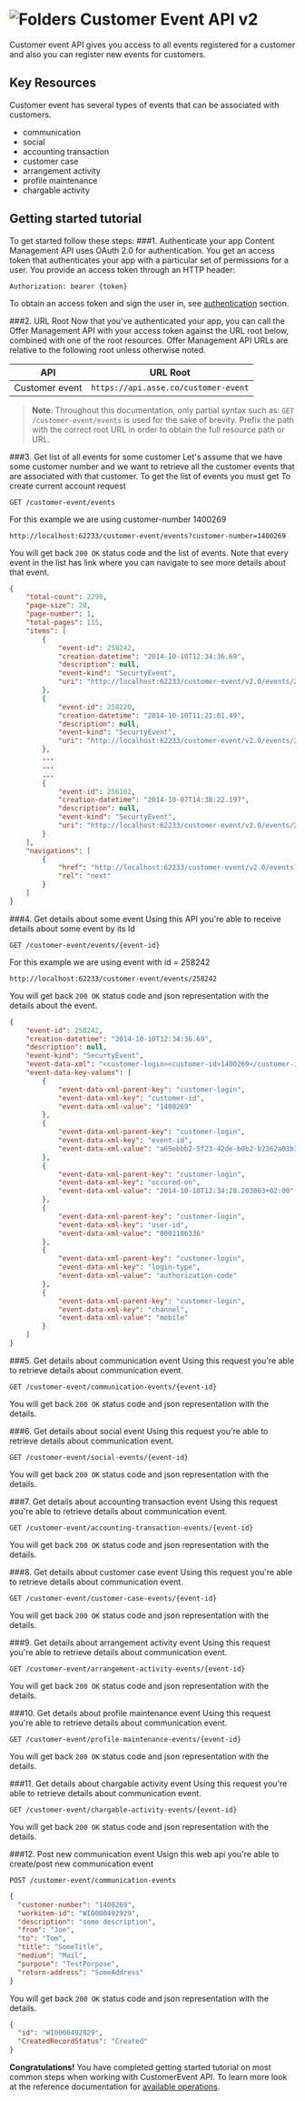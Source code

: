 ![Folders](http://cdn.flaticon.com/png/64/98/98193.png)
Customer Event API v2
=========================
Customer event API gives you access to all events registered for a customer and also you can register new events for customers.
   
Key Resources
-------------
Customer event has several types of events that can be associated with customers.  

- communication 
- social
- accounting transaction
- customer case
- arrangement activity
- profile maintenance
- chargable activity



Getting started tutorial
---------------
To get started follow these steps:
###1. Authenticate your app
Content Management API uses OAuth 2.0 for authentication. You get an access token that authenticates your app with a particular set of permissions for a user. You provide an access token through an HTTP header:
```
Authorization: bearer {token}
```
To obtain an access token and sign the user in, see [authentication]() section.

###2. URL Root
Now that you've authenticated your app, you can call the Offer Management API with your access token against the URL root below, combined with one of the root resources.  Offer Management API URLs are relative to the following root unless otherwise noted.

API | URL Root
--------|---------
Customer event | `https://api.asse.co/customer-event`


> **Note**: Throughout this documentation, only partial syntax such as: 
`GET /customer-event/events` is used for the sake of brevity. 
Prefix the path with the correct root URL in order to obtain the full resource path or URL.


###3. Get list of all events for some customer
Let's assume that we have some customer number and we want to retrieve all the customer events that are associated with that customer.
To get the list of events you must get To create current account request 

```
GET /customer-event/events
```

For this example we are using customer-number 1400269

```
http://localhost:62233/customer-event/events?customer-number=1400269
```


You will get back `200 OK` status code and the list of events. Note that every event in the list has link where you can navigate to see more details about that event.

```json
{
    "total-count": 2298,
    "page-size": 20,
    "page-number": 1,
    "total-pages": 115,
    "items": [
        {
            "event-id": 258242,
            "creation-datetime": "2014-10-10T12:34:36.69",
            "description": null,
            "event-kind": "SecurtyEvent",
            "uri": "http://localhost:62233/customer-event/v2.0/events/258242"
        },
        {
            "event-id": 258220,
            "creation-datetime": "2014-10-10T11:21:01.49",
            "description": null,
            "event-kind": "SecurtyEvent",
            "uri": "http://localhost:62233/customer-event/v2.0/events/258220"
        },
        ...
		...
		...
        {
            "event-id": 256102,
            "creation-datetime": "2014-10-07T14:38:22.197",
            "description": null,
            "event-kind": "SecurtyEvent",
            "uri": "http://localhost:62233/customer-event/v2.0/events/256102"
        }
    ],
    "navigations": [
        {
            "href": "http://localhost:62233/customer-event/v2.0/events?page-size=20&page-number=2&customer-number=1400269",
            "rel": "next"
        }
    ]
}
```


###4. Get details about some event
Using this API you're able to receive details about some event by its Id

```
GET /customer-event/events/{event-id}
```

For this example we are using event with id = 258242

```
http://localhost:62233/customer-event/events/258242
```


You will get back `200 OK` status code and json representation with the details about the event.

```json
{
    "event-id": 258242,
    "creation-datetime": "2014-10-10T12:34:36.69",
    "description": null,
    "event-kind": "SecurtyEvent",
    "event-data-xml": "<customer-login><customer-id>1400269</customer-id><event-id>a65ebbb2-5f23-42de-b0b2-b2362a03b392</event-id><occured-on>2014-10-10T12:34:28.203063+02:00</occured-on><user-id>8001186336</user-id><login-type>authorization-code</login-type><channel>mobile</channel></customer-login>",
    "event-data-key-values": [
        {
            "event-data-xml-parent-key": "customer-login",
            "event-data-xml-key": "customer-id",
            "event-data-xml-value": "1400269"
        },
        {
            "event-data-xml-parent-key": "customer-login",
            "event-data-xml-key": "event-id",
            "event-data-xml-value": "a65ebbb2-5f23-42de-b0b2-b2362a03b392"
        },
        {
            "event-data-xml-parent-key": "customer-login",
            "event-data-xml-key": "occured-on",
            "event-data-xml-value": "2014-10-10T12:34:28.203063+02:00"
        },
        {
            "event-data-xml-parent-key": "customer-login",
            "event-data-xml-key": "user-id",
            "event-data-xml-value": "8001186336"
        },
        {
            "event-data-xml-parent-key": "customer-login",
            "event-data-xml-key": "login-type",
            "event-data-xml-value": "authorization-code"
        },
        {
            "event-data-xml-parent-key": "customer-login",
            "event-data-xml-key": "channel",
            "event-data-xml-value": "mobile"
        }
    ]
}
```
###5. Get details about communication event
Using this request you're able to retrieve details about communication event.

```
GET /customer-event/communication-events/{event-id}
```

You will get back  `200 OK` status code and json representation with the details. 

###6. Get details about social event
Using this request you're able to retrieve details about communication event.

```
GET /customer-event/social-events/{event-id}
```

You will get back  `200 OK` status code and json representation with the details.

###7. Get details about accounting transaction event
Using this request you're able to retrieve details about communication event.

```
GET /customer-event/accounting-transaction-events/{event-id}
```

You will get back  `200 OK` status code and json representation with the details.

###8. Get details about customer case event
Using this request you're able to retrieve details about communication event.

```
GET /customer-event/customer-case-events/{event-id}
```

You will get back  `200 OK` status code and json representation with the details.


###9. Get details about arrangement activity event
Using this request you're able to retrieve details about communication event.

```
GET /customer-event/arrangement-activity-events/{event-id}
```

You will get back  `200 OK` status code and json representation with the details.

###10. Get details about profile maintenance event
Using this request you're able to retrieve details about communication event.

```
GET /customer-event/profile-maintenance-events/{event-id}
```

You will get back  `200 OK` status code and json representation with the details.


###11. Get details about chargable activity event
Using this request you're able to retrieve details about communication event.

```
GET /customer-event/chargable-activity-events/{event-id}
```

You will get back  `200 OK` status code and json representation with the details.

###12. Post new communication event
Usign this web api you're able to create/post new communication event

```
POST /customer-event/communication-events
```

```json
{
  "customer-number": "1400269",
  "workitem-id": "WI0000492929", 
  "description": "some description",
  "from": "Joe",
  "to": "Tom",
  "title": "SomeTitle",
  "medium": "Mail",
  "purpose": "TestPorpose",
  "return-address": "SomeAddress"
}
```

You will get back  `200 OK` status code and json representation with the details.

```json
{
  "id": "WI0000492929",
  "CreatedRecordStatus": "Created"
}
```

**Congratulations!** You have completed getting started tutorial on most common steps when working with CustomerEvent API. To learn more look at the reference documentation for [available operations](swagger-ui).
